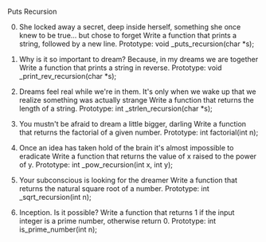 Puts Recursion

0. She locked away a secret, deep inside herself, something she once knew to be true... but chose to forget
Write a function that prints a string, followed by a new line.
Prototype: void _puts_recursion(char *s);

1. Why is it so important to dream? Because, in my dreams we are together
Write a function that prints a string in reverse.
Prototype: void _print_rev_recursion(char *s);

2. Dreams feel real while we're in them. It's only when we wake up that we realize something was actually strange
Write a function that returns the length of a string.
Prototype: int _strlen_recursion(char *s);

3. You mustn't be afraid to dream a little bigger, darling
Write a function that returns the factorial of a given number.
Prototype: int factorial(int n);

4. Once an idea has taken hold of the brain it's almost impossible to eradicate
Write a function that returns the value of x raised to the power of y.
Prototype: int _pow_recursion(int x, int y);

5. Your subconscious is looking for the dreamer
Write a function that returns the natural square root of a number.
Prototype: int _sqrt_recursion(int n);

6. Inception. Is it possible?
Write a function that returns 1 if the input integer is a prime number, otherwise return 0.
Prototype: int is_prime_number(int n);
